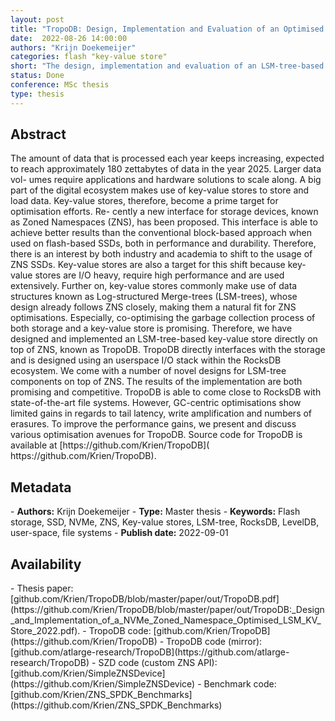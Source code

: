 ```yaml
---
layout: post
title: "TropoDB: Design, Implementation and Evaluation of an Optimised KV-Store for NVMe Zoned Namespace Devices"
date:  2022-08-26 14:00:00
authors: "Krijn Doekemeijer"
categories: flash "key-value store"
short: "The design, implementation and evaluation of an LSM-tree-based key-value store for NVMe Zoned Namespace Devices."
status: Done
conference: MSc thesis
type: thesis
---
```


<h2>Abstract</h2>
The amount of data that is processed each year keeps increasing, expected to
reach approximately 180 zettabytes of data in the year 2025. Larger data vol-
umes require applications and hardware solutions to scale along. A big part
of the digital ecosystem makes use of key-value stores to store and load data.
Key-value stores, therefore, become a prime target for optimisation efforts. Re-
cently a new interface for storage devices, known as Zoned Namespaces (ZNS),
has been proposed. This interface is able to achieve better results than the
conventional block-based approach when used on flash-based SSDs, both in
performance and durability. Therefore, there is an interest by both industry
and academia to shift to the usage of ZNS SSDs. Key-value stores are also
a target for this shift because key-value stores are I/O heavy, require high
performance and are used extensively. Further on, key-value stores commonly
make use of data structures known as Log-structured Merge-trees (LSM-trees),
whose design already follows ZNS closely, making them a natural fit for ZNS
optimisations. Especially, co-optimising the garbage collection process of both
storage and a key-value store is promising. Therefore, we have designed and
implemented an LSM-tree-based key-value store directly on top of ZNS, known
as TropoDB. TropoDB directly interfaces with the storage and is designed using
an userspace I/O stack within the RocksDB ecosystem.
We come with a number of novel designs for LSM-tree components on top of
ZNS. The results of the implementation are both promising and competitive.
TropoDB is able to come close to RocksDB with state-of-the-art file systems.
However, GC-centric optimisations show limited gains in regards to tail latency,
write amplification and numbers of erasures. To improve the performance gains,
we present and discuss various optimisation avenues for TropoDB. Source code
for TropoDB is available at [https://github.com/Krien/TropoDB](
https://github.com/Krien/TropoDB).

<h2>Metadata</h2>
- <b>Authors:</b> Krijn Doekemeijer
- <b>Type:</b> Master thesis
- <b>Keywords:</b> Flash storage, SSD, NVMe, ZNS, Key-value stores, LSM-tree, RocksDB, LevelDB, user-space, file systems
- <b>Publish date:</b> 2022-09-01

<h2>Availability</h2>
- Thesis paper: [github.com/Krien/TropoDB/blob/master/paper/out/TropoDB.pdf](https://github.com/Krien/TropoDB/blob/master/paper/out/TropoDB:_Design_and_Implementation_of_a_NVMe_Zoned_Namespace_Optimised_LSM_KV_Store_2022.pdf).
- TropoDB code: [github.com/Krien/TropoDB](https://github.com/Krien/TropoDB)
- TropoDB code (mirror):
[github.com/atlarge-research/TropoDB](https://github.com/atlarge-research/TropoDB)
- SZD code (custom ZNS API): [github.com/Krien/SimpleZNSDevice](https://github.com/Krien/SimpleZNSDevice)
- Benchmark code: [github.com/Krien/ZNS_SPDK_Benchmarks](https://github.com/Krien/ZNS_SPDK_Benchmarks)
